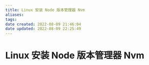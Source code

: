 ```yaml
---
title: Linux 安装 Node 版本管理器 Nvm
aliases:
tags:
date created: 2022-08-09 21:46:04
date updated: 2022-08-09 22:25:49
---
```


# Linux 安装 Node 版本管理器 Nvm

